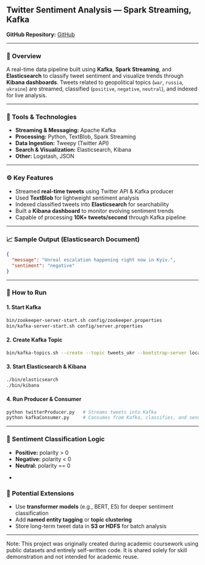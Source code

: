 
## Twitter Sentiment Analysis — Spark Streaming, Kafka

**GitHub Repository:** [GitHub](#)

---

### 📌 Overview

A real-time data pipeline built using **Kafka**, **Spark Streaming**, and **Elasticsearch** to classify tweet sentiment and visualize trends through **Kibana dashboards**. Tweets related to geopolitical topics (`war`, `russia`, `ukraine`) are streamed, classified (`positive`, `negative`, `neutral`), and indexed for live analysis.

---

### 🔧 Tools & Technologies

* **Streaming & Messaging:** Apache Kafka
* **Processing:** Python, TextBlob, Spark Streaming
* **Data Ingestion:** Tweepy (Twitter API)
* **Search & Visualization:** Elasticsearch, Kibana
* **Other:** Logstash, JSON

---

### ⚙️ Key Features

* Streamed **real-time tweets** using Twitter API & Kafka producer
* Used **TextBlob** for lightweight sentiment analysis
* Indexed classified tweets into **Elasticsearch** for searchability
* Built a **Kibana dashboard** to monitor evolving sentiment trends
* Capable of processing **10K+ tweets/second** through Kafka pipeline

---

### 📈 Sample Output (Elasticsearch Document)

```json
{
  "message": "Unreal escalation happening right now in Kyiv.",
  "sentiment": "negative"
}
```

---

### 🧪 How to Run

#### 1. **Start Kafka**

```bash
bin/zookeeper-server-start.sh config/zookeeper.properties  
bin/kafka-server-start.sh config/server.properties
```

#### 2. **Create Kafka Topic**

```bash
bin/kafka-topics.sh --create --topic tweets_ukr --bootstrap-server localhost:9092
```

#### 3. **Start Elasticsearch & Kibana**

```bash
./bin/elasticsearch  
./bin/kibana
```

#### 4. **Run Producer & Consumer**

```bash
python twitterProducer.py   # Streams tweets into Kafka
python kafkaConsumer.py     # Consumes from Kafka, classifies, and sends to Elasticsearch
```

---

### 🧠 Sentiment Classification Logic

* **Positive:** polarity > 0
* **Negative:** polarity < 0
* **Neutral:** polarity == 0

-

### 🔄 Potential Extensions

* Use **transformer models** (e.g., BERT, E5) for deeper sentiment classification
* Add **named entity tagging** or **topic clustering**
* Store long-term tweet data in **S3 or HDFS** for batch analysis

---

Note: This project was originally created during academic coursework using public datasets and entirely self-written code. It is shared solely for skill demonstration and not intended for academic reuse.
